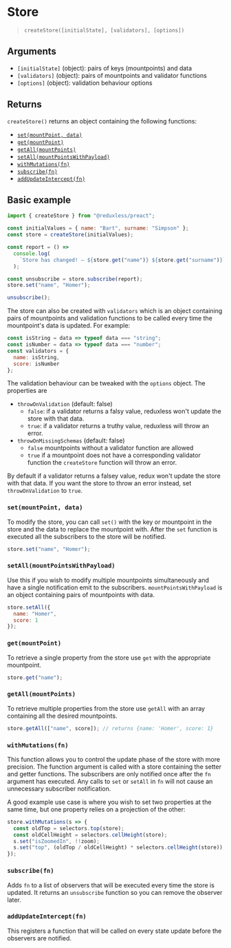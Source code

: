 # Store

> `createStore([initialState], [validators], [options])`

## Arguments

- `[initialState]` (object): pairs of keys (mountpoints) and data
- `[validators]` (object): pairs of mountpoints and validator functions
- `[options]` (object): validation behaviour options

## Returns

`createStore()` returns an object containing the following functions:

- [`set(mountPoint, data)`](#set)
- [`get(mountPoint)`](#get)
- [`getAll(mountPoints)`](#getall)
- [`setAll(mountPointsWithPayload)`](#setall)
- [`withMutations(fn)`](#withmutations)
- [`subscribe(fn)`](#subscribe)
- [`addUpdateIntercept(fn)`](#addUpdateIntercept)

## Basic example

```js
import { createStore } from "@reduxless/preact";

const initialValues = { name: "Bart", surname: "Simpson" };
const store = createStore(initialValues);

const report = () =>
  console.log(
    `Store has changed! – ${store.get("name")} ${store.get("surname")}`
  );

const unsubscribe = store.subscribe(report);
store.set("name", "Homer");

unsubscribe();
```

The store can also be created with `validators` which is an object containing pairs of mountpoints and validation functions to be called every time the mountpoint's data is updated. For example:

```js
const isString = data => typeof data === "string";
const isNumber = data => typeof data === "number";
const validators = {
  name: isString,
  score: isNumber
};
```

The validation behaviour can be tweaked with the `options` object. The properties are

- `throwOnValidation` (default: false)
  - `false`: if a validator returns a falsy value, reduxless won't update the store with that data.
  - `true`: if a validator returns a truthy value, reduxless will throw an error.
- `throwOnMissingSchemas` (default: false)
  - `false` mountpoints without a validator function are allowed
  - `true` if a mountpoint does not have a corresponding validator function the `createStore` function will throw an error.

By default if a validator returns a falsey value, redux won't update the store with that data. If you want the store to throw an error instead, set `throwOnValidation` to `true`.

### `set(mountPoint, data)` <a id="set"></a>

To modify the store, you can call `set()` with the key or mountpoint in the store and the data to replace the mountpoint with. After the `set` function is executed all the subscribers to the store will be notified.

```js
store.set("name", "Homer");
```

### `setAll(mountPointsWithPayload)` <a id="setall"></a>

Use this if you wish to modify multiple mountpoints simultaneously and have a single notification emit to the subscribers. `mountPointsWithPayload` is an object containing pairs of mountpoints with data.

```js
store.setAll({
  name: "Homer",
  score: 1
});
```

### `get(mountPoint)` <a id="get"></a>

To retrieve a single property from the store use `get` with the appropriate mountpoint.

```js
store.get("name");
```

### `getAll(mountPoints)` <a id="getall"></a>

To retrieve multiple properties from the store use `getAll` with an array containing all the desired mountpoints.

```js
store.getAll(["name", score]); // returns {name: 'Homer', score: 1}
```

### `withMutations(fn)` <a id="withmutations"></a>

This function allows you to control the update phase of the store with more precision. The function argument is called with a store containing the setter and getter functions. The subscribers are only notified once after the `fn` argument has executed. Any calls to `set` or `setAll` in `fn` will not cause an unnecessary subscriber notification.

A good example use case is where you wish to set two properties at the same time, but one property relies on a projection of the other:

```js
store.withMutations(s => {
  const oldTop = selectors.top(store);
  const oldCellHeight = selectors.cellHeight(store);
  s.set("isZoomedIn", !!zoom);
  s.set("top", (oldTop / oldCellHeight) * selectors.cellHeight(store));
});
```

### `subscribe(fn)` <a id="subscribe"></a>

Adds `fn` to a list of observers that will be executed every time the store is updated. It returns an `unsubscribe` function so you can remove the observer later.

### `addUpdateIntercept(fn)` <a id="addUpdateIntercept"></a>

This registers a function that will be called on every state update before the observers are notified.

